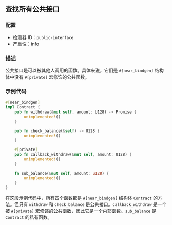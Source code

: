 
## 查找所有公共接口

### 配置

* 检测器 ID：`public-interface`
* 严重性：info

### 描述

公共接口是可以被其他人调用的函数。具体来说，它们是 `#[near_bindgen]` 结构体中没有 `#[private]` 宏修饰的公共函数。

### 示例代码

```rust
#[near_bindgen]
impl Contract {
    pub fn withdraw(&mut self, amount: U128) -> Promise {
        unimplemented!()
    }

    pub fn check_balance(&self) -> U128 {
        unimplemented!()
    }

    #[private]
    pub fn callback_withdraw(&mut self, amount: U128) {
        unimplemented!()
    }

    fn sub_balance(&mut self, amount: u128) {
        unimplemented!()
    }
}
```

在这段示例代码中，所有四个函数都是 `#[near_bindgen]` 结构体 `Contract` 的方法。但只有 `withdraw` 和 `check_balance` 是公共接口。`callback_withdraw` 是一个被 `#[private]` 宏修饰的公共函数，因此它是一个内部函数。`sub_balance` 是 `Contract` 的私有函数。
